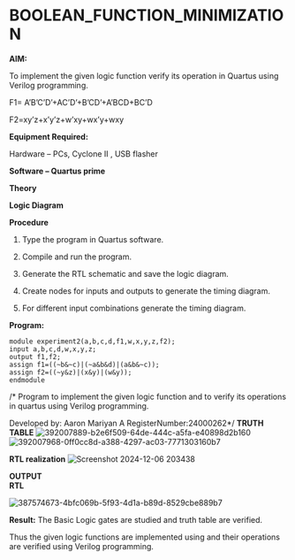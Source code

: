 # BOOLEAN_FUNCTION_MINIMIZATION

**AIM:**

To implement the given logic function verify its operation in Quartus using Verilog programming.

F1= A’B’C’D’+AC’D’+B’CD’+A’BCD+BC’D 

F2=xy’z+x’y’z+w’xy+wx’y+wxy

**Equipment Required:**

Hardware – PCs, Cyclone II , USB flasher

**Software – Quartus prime**

**Theory**

**Logic Diagram**   

**Procedure**

1.	Type the program in Quartus software.

2.	Compile and run the program.

3.	Generate the RTL schematic and save the logic diagram.

4.	Create nodes for inputs and outputs to generate the timing diagram.

5.	For different input combinations generate the timing diagram.


**Program:**
```
module experiment2(a,b,c,d,f1,w,x,y,z,f2);
input a,b,c,d,w,x,y,z;
output f1,f2;
assign f1=((~b&~c)|(~a&b&d)|(a&b&~c));
assign f2=((~y&z)|(x&y)|(w&y));
endmodule
```
/* Program to implement the given logic function and to verify its operations in quartus using Verilog programming. 

Developed by: Aaron Mariyan A RegisterNumber:24000262*/
**TRUTH TABLE**
![392007889-b2e6f509-64de-444c-a5fa-e40898d2b160](https://github.com/user-attachments/assets/6247d250-dfe5-4617-87f6-6c3af00c8556)
![392007968-0ff0cc8d-a388-4297-ac03-7771303160b7](https://github.com/user-attachments/assets/25b969c5-272e-4adb-9366-6235a56d97f8)

**RTL realization** 
![Screenshot 2024-12-06 203438](https://github.com/user-attachments/assets/d719e96b-5c6c-4995-9efb-e5a6eb3523d7)

**OUTPUT**   
**RTL**   

![387574673-4bfc069b-5f93-4d1a-b89d-8529cbe889b7](https://github.com/user-attachments/assets/45ba91f7-21e9-4afb-9b1b-f36db4d88d72)

**Result:**  The Basic Logic gates are studied and truth table are verified.

Thus the given logic functions are implemented using and their operations are verified using Verilog programming.

